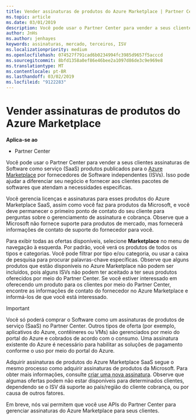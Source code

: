 ```yaml
---
title: Vender assinaturas de produtos do Azure Marketplace | Partner Center
ms.topic: article
ms.date: 03/01/2019
description: Você pode usar o Partner Center para vender a seus clientes assinaturas de Software como serviço (SaaS) produtos publicados para o Azure Marketplace por fornecedores de Software independentes (ISVs).
author: JnHs
ms.author: jenhayes
keywords: assinaturas, mercado, terceiros, ISV
ms.localizationpriority: medium
ms.openlocfilehash: 074527f791cad6b0234994fc3985d9657f5acccd
ms.sourcegitcommit: 8bfd1358a0ef86e46bee2a1097d86de3c9e969e8
ms.translationtype: MT
ms.contentlocale: pt-BR
ms.lasthandoff: 03/02/2019
ms.locfileid: "9122283"
---
```

# <a name="sell-subscriptions-to-azure-marketplace-products"></a>Vender assinaturas de produtos do Azure Marketplace

**Aplica-se ao**

-  Partner Center


Você pode usar o Partner Center para vender a seus clientes assinaturas de Software como serviço (SaaS) produtos publicados para o [Azure Marketplace](https://azuremarketplace.microsoft.com/marketplace) por fornecedores de Software independentes (ISVs). Isso pode ajudar a diferenciar seu negócio e fornecer aos clientes pacotes de softwares que atendam a necessidades específicas. 

Você gerencia licenças e assinaturas para esses produtos do Azure Marketplace SaaS, assim como você faz para produtos da Microsoft, e você deve permanecer o primeiro ponto de contato do seu cliente para perguntas sobre o gerenciamento de assinatura e cobrança. Observe que a Microsoft não fornece suporte para produtos de mercado, mas fornecerá informações de contato de suporte do fornecedor para você.

Para exibir todas as ofertas disponíveis, selecione **Marketplace** no menu de navegação à esquerda. Por padrão, você verá os produtos de todos os tipos e categorias. Você pode filtrar por tipo e/ou categoria, ou usar a caixa de pesquisa para procurar palavras-chave específicas. Observe que alguns produtos que estão disponíveis no Azure Marketplace não podem ser incluídos, pois alguns ISVs não podem ter aceitado a ter seus produtos oferecidos por meio do Partner Center. Se você estiver interessado em oferecendo um produto para os clientes por meio do Partner Center, encontre as informações de contato do fornecedor no Azure Marketplace e informá-los de que você está interessado.

> [!IMPORTANT]
> Você só poderá comprar o Software como um assinaturas de produtos de serviço (SaaS) no Partner Center. Outros tipos de oferta (por exemplo, aplicativos do Azure, contêineres ou VMs) são gerenciados por meio do portal do Azure e cobrados de acordo com o consumo. Uma assinatura existente do Azure é necessário para habilitar as soluções de pagamento conforme o uso por meio do portal do Azure.

Adquirir assinaturas de produtos do Azure Marketplace SaaS segue o mesmo processo como adquirir assinaturas de produtos da Microsoft. Para obter mais informações, consulte [criar uma nova assinatura](create-a-new-subscription.md). Observe que algumas ofertas podem não estar disponíveis para determinados clientes, dependendo se o ISV dá suporte ao país/região do cliente cobrança, ou por causa de outros fatores.

Em breve, nós vai permitem que você use APIs do Partner Center para gerenciar assinaturas do Azure Marketplace para seus clientes. 

